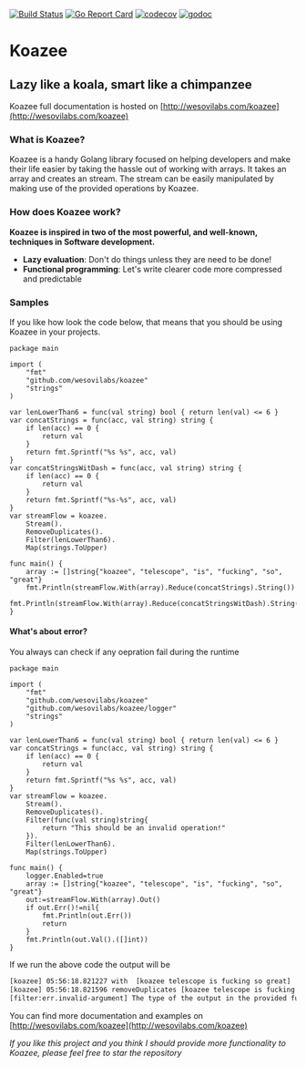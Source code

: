 [![Build Status](https://travis-ci.org/wesovilabs/koazee.svg?branch=master)](https://travis-ci.org/wesovilabs/koazee)
[![Go Report Card](https://goreportcard.com/badge/github.com/wesovilabs/koazee)](https://goreportcard.com/report/github.com/wesovilabs/koazee)
[![codecov](https://codecov.io/gh/wesovilabs/koazee/branch/master/graph/badge.svg)](https://codecov.io/gh/wesovilabs/koazee)
[![godoc](https://godoc.org/github.com/wesovilabs/koazee?status.svg)](http://godoc.org/github.com/wesovilabs/koazee)





# Koazee

## Lazy like a koala, smart like a chimpanzee

Koazee full documentation is hosted on [http://wesovilabs.com/koazee](http://wesovilabs.com/koazee)


### What is Koazee?

Koazee is a handy Golang library focused on helping developers and make their life easier by taking the hassle out of working with arrays.
It takes an array and creates an stream. The stream can be easily manipulated by making use of the provided operations by Koazee. 

### How does Koazee work?


**Koazee is inspired in two of the most powerful, and well-known, techniques in Software development.**

- **Lazy evaluation**: Don't do things unless they are need to be done!
- **Functional programming**: Let's write clearer code more compressed and predictable


### Samples

If you like how look the code below, that means that you should be using Koazee in your projects.


```golang
package main

import (
	"fmt"
	"github.com/wesovilabs/koazee"
	"strings"
)

var lenLowerThan6 = func(val string) bool { return len(val) <= 6 }
var concatStrings = func(acc, val string) string {
	if len(acc) == 0 {
		return val
	}
	return fmt.Sprintf("%s %s", acc, val)
}
var concatStringsWitDash = func(acc, val string) string {
	if len(acc) == 0 {
		return val
	}
	return fmt.Sprintf("%s-%s", acc, val)
}
var streamFlow = koazee.
	Stream().
	RemoveDuplicates().
	Filter(lenLowerThan6).
	Map(strings.ToUpper)

func main() {
	array := []string{"koazee", "telescope", "is", "fucking", "so", "great"}
	fmt.Println(streamFlow.With(array).Reduce(concatStrings).String())
	fmt.Println(streamFlow.With(array).Reduce(concatStringsWitDash).String())
}
```


#### What's about error?

You always can check if any oepration fail during the runtime

```
package main

import (
	"fmt"
	"github.com/wesovilabs/koazee"
	"github.com/wesovilabs/koazee/logger"
	"strings"
)

var lenLowerThan6 = func(val string) bool { return len(val) <= 6 }
var concatStrings = func(acc, val string) string {
	if len(acc) == 0 {
		return val
	}
	return fmt.Sprintf("%s %s", acc, val)
}
var streamFlow = koazee.
	Stream().
	RemoveDuplicates().
	Filter(func(val string)string{
		return "This should be an invalid operation!"
	}).
	Filter(lenLowerThan6).
	Map(strings.ToUpper)

func main() {
	logger.Enabled=true
	array := []string{"koazee", "telescope", "is", "fucking", "so", "great"}
	out:=streamFlow.With(array).Out()
	if out.Err()!=nil{
		fmt.Println(out.Err())
		return
	}
	fmt.Println(out.Val().([]int))
}
```

If we run the above code the output will be

```bash
[koazee] 05:56:18.821227 with  [koazee telescope is fucking so great]
[koazee] 05:56:18.821596 removeDuplicates [koazee telescope is fucking so great] -> [koazee telescope is fucking so great]
[filter:err.invalid-argument] The type of the output in the provided function must be bool
```


You can find more documentation and examples on [http://wesovilabs.com/koazee](http://wesovilabs.com/koazee)

*If you like this project and you think I should provide more functionality to Koazee, please feel free to star the repository*



